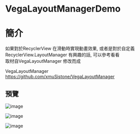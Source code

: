 # VegaLayoutManagerDemo

簡介
==================================
如果對於RecyclerView 在滑動時實現動畫效果, 或者是對於自定義RecyclerView.LayoutManager 有興趣的話, 可以參考看看                                     
取材自VegaLayoutManager 修改而成

VegaLayoutManager                                     
https://github.com/xmuSistone/VegaLayoutManager

預覽
--------
![image](https://i.imgur.com/RhR275q.jpg)                                      

![image](https://i.imgur.com/U3lzayd.jpg)                                      

![image](https://i.imgur.com/vuEZ2gw.jpg)        
